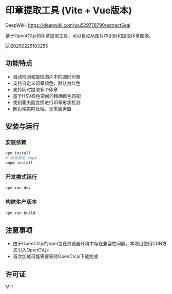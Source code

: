 # 印章提取工具 (Vite + Vue版本)

DeepWiki: https://deepwiki.com/wu529778790/extractSeal

基于OpenCV.js的印章提取工具，可以自动从图片中识别和提取印章图像。

![20250225183255](https://gcore.jsdelivr.net/gh/wu529778790/image/blog/20250225183255.png)

## 功能特点

- 自动检测和提取图片中的圆形印章
- 支持自定义印章颜色，默认为红色
- 支持同时提取多个印章
- 基于HSV颜色空间的精确颜色匹配
- 使用霍夫圆变换进行印章形状检测
- 网页端实时处理，无需服务器

## 安装与运行

### 安装依赖

```bash
npm install
# 或者使用 pnpm
pnpm install
```

### 开发模式运行

```bash
npm run dev
```

### 构建生产版本

```bash
npm run build
```

## 注意事项

- 由于OpenCV.js的npm包在浏览器环境中存在兼容性问题，本项目使用CDN方式引入OpenCV.js
- 首次加载可能需要等待OpenCV.js下载完成

## 许可证

MIT
